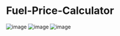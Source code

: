 # Fuel-Price-Calculator
![image](https://user-images.githubusercontent.com/107072477/225863463-208fb003-b812-4afe-99ef-87758b5cc1d4.png)
![image](https://user-images.githubusercontent.com/107072477/225863529-974f60bf-09a9-4ba2-a6a6-387035627db4.png)
![image](https://user-images.githubusercontent.com/107072477/225863662-d0969e5b-e276-44f8-a6bf-f52c236ca683.png)
